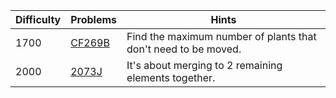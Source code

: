 | Difficulty | Problems | Hints |
| -------- | -------- | -------- |
| 1700 | [CF269B](https://codeforces.com/problemset/problem/269/B) | Find the maximum number of plants that don't need to be moved. |
| 2000 | [2073J](https://codeforces.com/problemset/problem/2073/J) | It's about merging to $2$ remaining elements together. |
